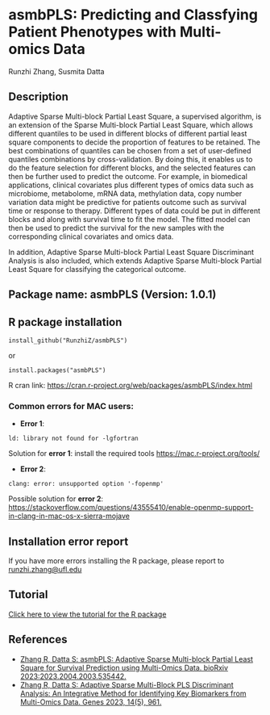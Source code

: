 # asmbPLS: Predicting and Classfying Patient Phenotypes with Multi-omics Data

Runzhi Zhang, Susmita Datta

## Description
Adaptive Sparse Multi-block Partial Least Square, a supervised algorithm, is an extension of the Sparse Multi-block Partial Least Square, which allows different quantiles to be used in different blocks of different partial least square components to decide the proportion of features to be retained. The best combinations of quantiles can be chosen from a set of user-defined quantiles combinations by cross-validation. By doing this, it enables us to do the feature selection for different blocks, and the selected features can then be further used to predict the outcome. For example, in biomedical applications, clinical covariates plus different types of omics data such as microbiome, metabolome, mRNA data, methylation data, copy number variation data might be predictive for patients outcome such as survival time or response to therapy. Different types of data could be put in different blocks and along with survival time to fit the model. The fitted model can then be used to predict the survival for the new samples with the corresponding clinical covariates and omics data. 

In addition, Adaptive Sparse Multi-block Partial Least Square Discriminant Analysis is also included, which extends Adaptive Sparse Multi-block Partial Least Square for classifying the categorical outcome.

## Package name: asmbPLS (Version: 1.0.1)

## R package installation
```
install_github("RunzhiZ/asmbPLS")
```
or
```
install.packages("asmbPLS")
```
R cran link: https://cran.r-project.org/web/packages/asmbPLS/index.html

### Common errors for MAC users:
* **Error 1**:
```
ld: library not found for -lgfortran
```
Solution for **error 1**: install the required tools https://mac.r-project.org/tools/


* **Error 2**:
```
clang: error: unsupported option '-fopenmp'
```
Possible solution for **error 2**: https://stackoverflow.com/questions/43555410/enable-openmp-support-in-clang-in-mac-os-x-sierra-mojave

## Installation error report
If you have more errors installing the R package, please report to runzhi.zhang@ufl.edu

## Tutorial
[Click here to view the tutorial for the R package](https://rpubs.com/spencer886/1026803)

## References
* [Zhang R, Datta S: asmbPLS: Adaptive Sparse Multi-block Partial Least Square for Survival Prediction using Multi-Omics Data. bioRxiv 2023:2023.2004.2003.535442.](https://www.biorxiv.org/content/10.1101/2023.04.03.535442v1)
* [Zhang R, Datta S: Adaptive Sparse Multi-Block PLS Discriminant Analysis: An Integrative Method for Identifying Key Biomarkers from Multi-Omics Data. Genes 2023, 14(5), 961.](https://www.mdpi.com/2073-4425/14/5/961/htm)
